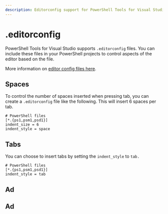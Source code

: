 ```yaml
---
description: Editorconfig support for PowerShell Tools for Visual Studio
---
```


# .editorconfig

PowerShell Tools for Visual Studio supports `.editorconfig` files. You can include these files in your PowerShell projects to control aspects of the editor based on the file.&#x20;

More information on [editor config files here](https://learn.microsoft.com/en-us/visualstudio/ide/create-portable-custom-editor-options?view=vs-2022).&#x20;

## Spaces

To control the number of spaces inserted when pressing tab, you can create a `.editorconfig` file like the following. This will insert 6 spaces per tab.&#x20;

```editorconfig
# PowerShell files
[*.{ps1,psm1,psd1}]
indent_size = 6
indent_style = space
```

## Tabs

You can choose to insert tabs by setting the `indent_style` to `tab.`&#x20;

```editorconfig
# PowerShell files
[*.{ps1,psm1,psd1}]
indent_style = tab
```

## Ad

## Ad
